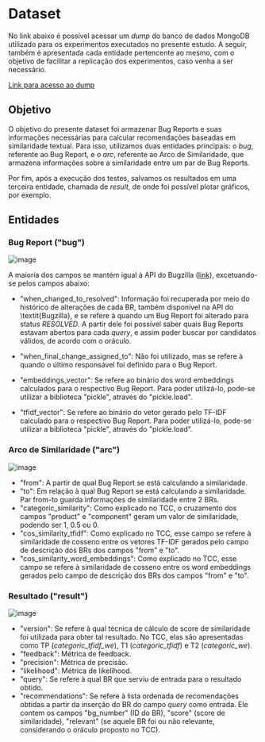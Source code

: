 # Dataset

No link abaixo é possível acessar um _dump_ do banco de dados MongoDB utilizado para os experimentos executados no presente estudo. A seguir, também é apresentada cada entidade pertencente ao mesmo, com o objetivo de facilitar a replicação dos experimentos, caso venha a ser necessário.

[Link para acesso ao dump](https://drive.google.com/drive/folders/1aAbZG5oEazgpst42e3T9IdExRLL54-ET?usp=sharing)

## Objetivo

O objetivo do presente dataset foi armazenar Bug Reports e suas informações necessárias para calcular recomendações baseadas em similaridade textual. Para isso, utilizamos duas entidades principais: o _bug_, referente ao Bug Report, e o _arc_, referente ao Arco de Similaridade, que armazena informações sobre a similaridade entre um par de Bug Reports.

Por fim, após a execução dos testes, salvamos os resultados em uma terceira entidade, chamada de _result_, de onde foi possível plotar gráficos, por exemplo.

## Entidades

### **Bug Report ("bug")**

![image](https://user-images.githubusercontent.com/32914505/216782047-0a64e7b4-f0fb-400d-86fb-e38ffb5875ea.png)

A maioria dos campos se mantém igual à API do Bugzilla ([link](https://bmo.readthedocs.io/en/latest/using/understanding.html)), excetuando-se pelos campos abaixo:

- "when_changed_to_resolved": Informação foi recuperada por meio do histórico de alterações de cada BR, também disponível na API do \textit{Bugzilla}, e se refere à quando um Bug Report foi alterado para status _RESOLVED_. A partir dele foi possível saber quais Bug Reports estavam abertos para cada _query_, e assim poder buscar por candidatos válidos, de acordo com o oráculo.

- "when_final_change_assigned_to": Não foi utilizado, mas se refere à quando o último responsável foi definido para o Bug Report.

- "embeddings_vector": Se refere ao binário dos word embeddings calculados para o respectivo Bug Report. Para poder utilizá-lo, pode-se utilizar a biblioteca "pickle", através do "pickle.load".

- "tfidf_vector": Se refere ao binário do vetor gerado pelo TF-IDF calculado para o respectivo Bug Report. Para poder utilizá-lo, pode-se utilizar a biblioteca "pickle", através do "pickle.load".


### **Arco de Similaridade ("arc")**

![image](https://user-images.githubusercontent.com/32914505/216782431-d41c67c3-d28d-4908-b48b-1a9e01c4be9c.png)

- "from": A partir de qual Bug Report se está calculando a similaridade.
- "to": Em relação à qual Bug Report se está calculando a similaridade. Par from-to guarda informações de similaridade entre 2 BRs.
- "categoric_similarity": Como explicado no TCC, o cruzamento dos campos "product" e "component" geram um valor de similaridade, podendo ser 1, 0.5 ou 0.
- "cos_similarity_tfidf": Como explicado no TCC, esse campo se refere à similaridade de cosseno entre os vetores TF-IDF gerados pelo campo de descrição dos BRs dos campos "from" e "to".
- "cos_similarity_word_embeddings": Como explicado no TCC, esse campo se refere à similaridade de cosseno entre os word embeddings gerados pelo campo de descrição dos BRs dos campos "from" e "to".

### **Resultado ("result")**

![image](https://user-images.githubusercontent.com/32914505/216782608-f1294fbf-6ace-412a-a24f-81327d3374a8.png)

- "version": Se refere à qual técnica de cálculo de score de similaridade foi utilizada para obter tal resultado. No TCC, elas são apresentadas como TP (_categoric_tfidf_we_), T1 (_categoric_tfidf_) e T2 (_categoric_we_).
- "feedback": Métrica de feedback.
- "precision": Métrica de precisão.
- "likelihood": Métrica de likelihood.
- "query": Se refere à qual BR que serviu de entrada para o resultado obtido.
- "recommendations": Se refere à lista ordenada de recomendações obtidas a partir da inserção do BR do campo _query_ como entrada. Ele contem os campos "bg_number" (ID do BR), "score" (score de similaridade), "relevant" (se aquele BR foi ou não relevante, considerando o oráculo proposto no TCC).
